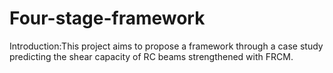 # Four-stage-framework
Introduction:This project aims to propose a framework through a case study predicting the shear capacity of RC beams strengthened with FRCM.
